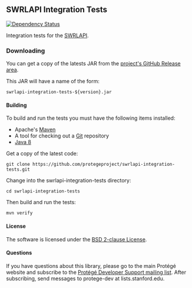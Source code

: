 ## SWRLAPI Integration Tests

[![Dependency Status](https://www.versioneye.com/user/projects/56a278d09b5998003d000081/badge.svg?style=flat)](https://www.versioneye.com/user/projects/56a278d09b5998003d000081)

Integration tests for the [SWRLAPI](https://github.com/protegeproject/swrlapi).

### Downloading

You can get a copy of the latests JAR from the [project's GitHub Release area](https://github.com/protegeproject/swrlapi-integration-tests/releases).

This JAR will have a name of the form:

    swrlapi-integration-tests-${version}.jar

#### Building 

To build and run the tests you must have the following items installed:

+ Apache's [Maven](http://maven.apache.org/index.html)
+ A tool for checking out a [Git](http://git-scm.com/) repository
+ [Java 8](http://www.oracle.com/technetwork/java/javase/downloads/index.html)

Get a copy of the latest code:

    git clone https://github.com/protegeproject/swrlapi-integration-tests.git 

Change into the swrlapi-integration-tests directory:

    cd swrlapi-integration-tests 

Then build and run the tests:

    mvn verify

#### License

The software is licensed under the [BSD 2-clause License](https://github.com/protegeproject/swrlapi-integration-tests/blob/master/license.txt).

#### Questions

If you have questions about this library, please go to the main
Protégé website and subscribe to the [Protégé Developer Support
mailing list](http://protege.stanford.edu/support.php#mailingListSupport).
After subscribing, send messages to protege-dev at lists.stanford.edu.
